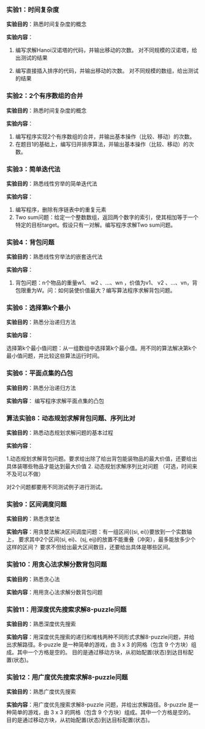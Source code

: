 ### 实验1：时间复杂度

**实验目的**：熟悉时间复杂度的概念

**实验内容**：

1. 编写求解Hanoi汉诺塔的代码，并输出移动的次数。 对不同规模的汉诺塔，给出测试的结果
  
3. 编写直接插入排序的代码，并输出移动的次数。 对不同规模的数组，给出测试的结果


### 实验2：2个有序数组的合并

**实验目的**：熟悉时间复杂度的概念

**实验内容**：

1. 编写程序实现2个有序数组的合并，并输出基本操作（比较、移动）的次数。
2. 在题目1的基础上，编写归并排序算法，并输出基本操作（比较、移动）的次数。


### 实验3：简单迭代法

**实验目的**：熟悉线性穷举的简单迭代法

**实验内容**：
1. 编写程序，删除有序链表中的重复元素
2. Two sum问题：给定一个整数数组，返回两个数字的索引，使其相加等于一个特定的目标target。假设只有一对解。编写程序求解Two sum问题。

### 实验4：背包问题

**实验目的**：熟悉线性穷举法的嵌套迭代法

**实验内容**：
1. 背包问题：n个物品的重量w1、 w2 、…、wn ，价值为v1、 v2 、…、vn，背包限重为W。问：如何装使价值最大？编写算法程序求解背包问题。

### 实验6：选择第k个最小

**实验目的**：熟悉分治递归方法

**实验内容**：

选择第k个最小值问题：从一组数组中选择第k个最小值。用不同的算法解决第k个最小值问题，并比较这些算法运行时间。

### 实验6：平面点集的凸包

**实验目的**：熟悉分治递归方法

**实验内容**：
   编写程序求解平面点集的凸包


### 算法实验8：动态规划求解背包问题、序列比对

**实验目的**：熟悉动态规划求解问题的基本过程

**实验内容**：

1.动态规划求解背包问题。要求给出除了给出背包能装物品的最大价值，还要给出具体装哪些物品才能达到最大价值
2. 动态规划求解序列比对问题 （可选，时间来不及可以不做）

对2个问题都要用不同测试例子进行测试。

### 实验9：区间调度问题

**实验目的**：熟悉贪婪法

**实验内容**：用贪婪法解决区间调度问题：有一组区间{(si, ei)}要放到一个实数轴上，
要求其中2个区间(si, ei)、(sj, eij)的放置不能重叠（冲突），最多能放多少个这样的区间？
要求不但给出最大区间数目，还要给出具体是哪些区间。

### 实验10：用贪心法求解分数背包问题

**实验目的**：熟悉贪心法

**实验内容**：用用贪心法求解分数背包问题

### 实验11：用深度优先搜索求解8-puzzle问题

**实验目的**：熟悉深度优先搜索

**实验内容**：用深度优先搜索的递归和堆栈两种不同形式求解8-puzzle问题，并给出求解路径。8-puzzle 是一种简单的游戏，由 3 x 3 的网格（包含 9 个方块）组成。其中一个方格是空的。
目的是通过移动方块，从初始配置(状态)到达目标配置(状态)。


### 实验12：用广度优先搜索求解8-puzzle问题

**实验目的**：熟悉广度优先搜索

**实验内容**：用广度优先搜索求解8-puzzle 问题，并给出求解路径。8-puzzle 是一种简单的游戏，由 3 x 3 的网格（包含 9 个方块）组成。其中一个方格是空的。
目的是通过移动方块，从初始配置(状态)到达目标配置(状态)。

